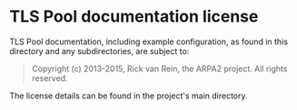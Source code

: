 # TLS Pool documentation license

TLS Pool documentation, including example configuration, as found in
this directory and any subdirectories, are subject to:

>   Copyright (c) 2013-2015, Rick van Rein, the ARPA2 project.
>   All rights reserved.

The license details can be found in the project's main directory.

